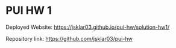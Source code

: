 # PUI HW 1

Deployed Website: https://jsklar03.github.io/pui-hw/solution-hw1/ 

Repository link: https://github.com/jsklar03/pui-hw 